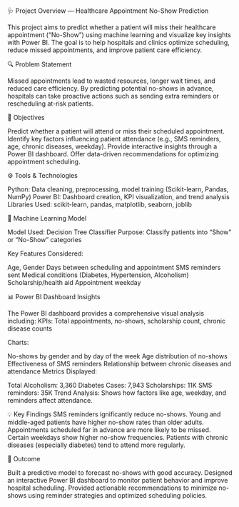 🩺 Project Overview — Healthcare Appointment No-Show Prediction

This project aims to predict whether a patient will miss their healthcare appointment (“No-Show”) using machine learning and visualize key insights with Power BI. The goal is to help hospitals and clinics optimize scheduling, reduce missed appointments, and improve patient care efficiency.

🔍 Problem Statement

Missed appointments lead to wasted resources, longer wait times, and reduced care efficiency. By predicting potential no-shows in advance, hospitals can take proactive actions such as sending extra reminders or rescheduling at-risk patients.

🎯 Objectives

Predict whether a patient will attend or miss their scheduled appointment.
Identify key factors influencing patient attendance (e.g., SMS reminders, age, chronic diseases, weekday).
Provide interactive insights through a Power BI dashboard.
Offer data-driven recommendations for optimizing appointment scheduling.

⚙️ Tools & Technologies

Python: Data cleaning, preprocessing, model training (Scikit-learn, Pandas, NumPy)
Power BI: Dashboard creation, KPI visualization, and trend analysis
Libraries Used: scikit-learn, pandas, matplotlib, seaborn, joblib

🧠 Machine Learning Model

Model Used: Decision Tree Classifier
Purpose: Classify patients into “Show” or “No-Show” categories

Key Features Considered:

Age, Gender
Days between scheduling and appointment
SMS reminders sent
Medical conditions (Diabetes, Hypertension, Alcoholism)
Scholarship/health aid
Appointment weekday

📊 Power BI Dashboard Insights

The Power BI dashboard provides a comprehensive visual analysis including:
KPIs: Total appointments, no-shows, scholarship count, chronic disease counts

Charts:

No-shows by gender and by day of the week
Age distribution of no-shows
Effectiveness of SMS reminders
Relationship between chronic diseases and attendance
Metrics Displayed:

Total Alcoholism: 3,360
Diabetes Cases: 7,943
Scholarships: 11K
SMS reminders: 35K
Trend Analysis: Shows how factors like age, weekday, and reminders affect attendance.

💡 Key Findings
SMS reminders ignificantly reduce no-shows.
Young and middle-aged patients have higher no-show rates than older adults.
Appointments scheduled far in advance are more likely to be missed.
Certain weekdays show higher no-show frequencies.
Patients with chronic diseases (especially diabetes) tend to attend more regularly.

🚀 Outcome

Built a predictive model to forecast no-shows with good accuracy.
Designed an interactive Power BI dashboard to monitor patient behavior and improve hospital scheduling.
Provided actionable recommendations to minimize no-shows using reminder strategies and optimized scheduling policies.
